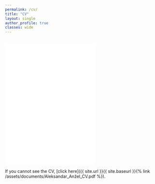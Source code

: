 ```yaml
---
permalink: /cv/
title: "CV"
layout: single
author_profile: true
classes: wide
---
```


<br>
<embed src="{{ site.url }}{{ site.baseurl }}/assets/documents/Aleksandar_Anžel_CV.pdf#toolbar=0&navpanes=0&scrollbar=0" height="400" type="application/pdf" />

If you cannot see the CV, [click here]({{ site.url }}{{ site.baseurl }}{% link /assets/documents/Aleksandar_Anžel_CV.pdf %}).
